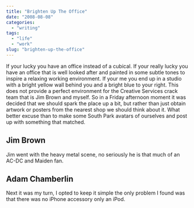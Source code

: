```yaml
---
title: "Brighten Up The Office"
date: "2008-08-08"
categories:
  - "writing"
tags:
  - "life"
  - "work"
slug: "brighten-up-the-office"
---
```


If your lucky you have an office instead of a cubical. If your really lucky you have an office that is well looked after and painted in some subtle tones to inspire a relaxing working environment. If your me you end up in a studio with a bright yellow wall behind you and a bright blue to your right. This does not provide a perfect environment for the Creative Services crack team that is Jim Brown and myself. So in a Friday afternoon moment it was decided that we should spark the place up a bit, but rather than just obtain artwork or posters from the nearest shop we should think about it. What better excuse than to make some South Park avatars of ourselves and post up with something that matched.

## Jim Brown
Jim went with the heavy metal scene, no seriously he is that much of an AC-DC and Maiden fan.

## Adam Chamberlin
Next it was my turn, I opted to keep it simple the only problem I found was that there was no iPhone accessory only an iPod.
